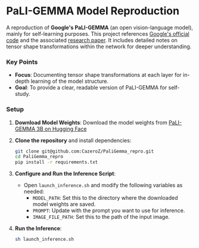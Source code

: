 # PaLI-GEMMA Model Reproduction

A reproduction of **Google's PaLI-GEMMA** (an open vision-language model), mainly for self-learning purposes. This project references [Google's official code](https://github.com/google-research/big_vision) and the associated [research paper](https://arxiv.org/abs/2407.07726). It includes detailed notes on tensor shape transformations within the network for deeper understanding.

### Key Points
- **Focus**: Documenting tensor shape transformations at each layer for in-depth learning of the model structure.
- **Goal**: To provide a clear, readable version of PaLI-GEMMA for self-study.



### Setup

1. **Download Model Weights**: Download the model weights from [PaLI-GEMMA 3B on Hugging Face](https://huggingface.co/google/paligemma-3b-pt-224) 
   
2. **Clone the repository** and install dependencies:
   ```bash
   git clone git@github.com:CazeroZ/PaliGemma_repro.git
   cd PaliGemma_repro
   pip install -r requirements.txt
   ```

3. **Configure and Run the Inference Script**:
   - Open `launch_inference.sh` and modify the following variables as needed:
     - `MODEL_PATH`: Set this to the directory where the downloaded model weights are saved.
     - `PROMPT`: Update with the prompt you want to use for inference.
     - `IMAGE_FILE_PATH`: Set this to the path of the input image.


4. **Run the Inference**:
   ```bash
   sh launch_inference.sh
   ```
